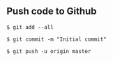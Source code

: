 ## Push code to Github
```
$ git add --all

$ git commit -m "Initial commit"

$ git push -u origin master
```